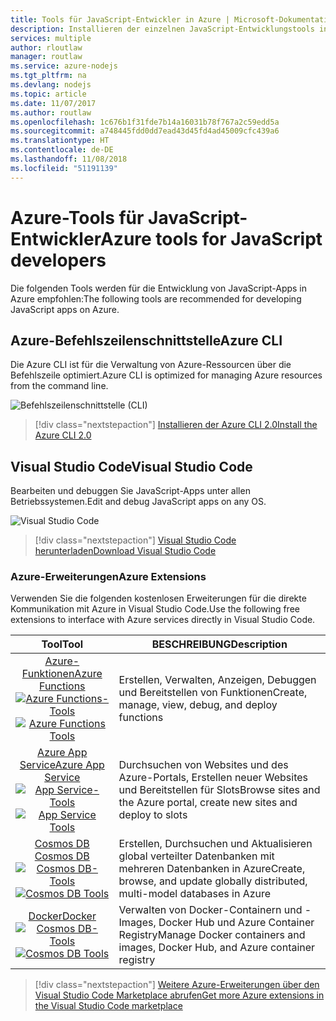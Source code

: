 ```yaml
---
title: Tools für JavaScript-Entwickler in Azure | Microsoft-Dokumentation
description: Installieren der einzelnen JavaScript-Entwicklungstools in Azure
services: multiple
author: rloutlaw
manager: routlaw
ms.service: azure-nodejs
ms.tgt_pltfrm: na
ms.devlang: nodejs
ms.topic: article
ms.date: 11/07/2017
ms.author: routlaw
ms.openlocfilehash: 1c676b1f31fde7b14a16031b78f767a2c59edd5a
ms.sourcegitcommit: a748445fdd0dd7ead43d45fd4ad45009cfc439a6
ms.translationtype: HT
ms.contentlocale: de-DE
ms.lasthandoff: 11/08/2018
ms.locfileid: "51191139"
---
```

# <a name="azure-tools-for-javascript-developers"></a><span data-ttu-id="d0d9d-103">Azure-Tools für JavaScript-Entwickler</span><span class="sxs-lookup"><span data-stu-id="d0d9d-103">Azure tools for JavaScript developers</span></span>
<span data-ttu-id="d0d9d-104">Die folgenden Tools werden für die Entwicklung von JavaScript-Apps in Azure empfohlen:</span><span class="sxs-lookup"><span data-stu-id="d0d9d-104">The following tools are recommended for developing JavaScript apps on Azure.</span></span>

## <a name="azure-cli"></a><span data-ttu-id="d0d9d-105">Azure-Befehlszeilenschnittstelle</span><span class="sxs-lookup"><span data-stu-id="d0d9d-105">Azure CLI</span></span>
<span data-ttu-id="d0d9d-106">Die Azure CLI ist für die Verwaltung von Azure-Ressourcen über die Befehlszeile optimiert.</span><span class="sxs-lookup"><span data-stu-id="d0d9d-106">Azure CLI is optimized for managing Azure resources from the command line.</span></span>

![Befehlszeilenschnittstelle (CLI)](media/node-azure-tools/cli.png)
 
> [!div class="nextstepaction"]
> [<span data-ttu-id="d0d9d-108">Installieren der Azure CLI 2.0</span><span class="sxs-lookup"><span data-stu-id="d0d9d-108">Install the Azure CLI 2.0</span></span>](https://docs.microsoft.com/cli/azure/install-az-cli2)

## <a name="visual-studio-code"></a><span data-ttu-id="d0d9d-109">Visual Studio Code</span><span class="sxs-lookup"><span data-stu-id="d0d9d-109">Visual Studio Code</span></span>
<span data-ttu-id="d0d9d-110">Bearbeiten und debuggen Sie JavaScript-Apps unter allen Betriebssystemen.</span><span class="sxs-lookup"><span data-stu-id="d0d9d-110">Edit and debug JavaScript apps on any OS.</span></span>

![Visual Studio Code](media/node-azure-tools/vs-code.png)

> [!div class="nextstepaction"]
> [<span data-ttu-id="d0d9d-112">Visual Studio Code herunterladen</span><span class="sxs-lookup"><span data-stu-id="d0d9d-112">Download Visual Studio Code</span></span>](https://code.visualstudio.com)

### <a name="azure-extensions"></a><span data-ttu-id="d0d9d-113">Azure-Erweiterungen</span><span class="sxs-lookup"><span data-stu-id="d0d9d-113">Azure Extensions</span></span>
<span data-ttu-id="d0d9d-114">Verwenden Sie die folgenden kostenlosen Erweiterungen für die direkte Kommunikation mit Azure in Visual Studio Code.</span><span class="sxs-lookup"><span data-stu-id="d0d9d-114">Use the following free extensions to interface with Azure services directly in Visual Studio Code.</span></span>

| <span data-ttu-id="d0d9d-115">Tool</span><span class="sxs-lookup"><span data-stu-id="d0d9d-115">Tool</span></span> | <span data-ttu-id="d0d9d-116">BESCHREIBUNG</span><span class="sxs-lookup"><span data-stu-id="d0d9d-116">Description</span></span>  |
|:---------:|---------|
| [<span data-ttu-id="d0d9d-117">Azure-Funktionen</span><span class="sxs-lookup"><span data-stu-id="d0d9d-117">Azure Functions</span></span>](https://marketplace.visualstudio.com/items?itemName=ms-azuretools.vscode-azurefunctions) <br> <span data-ttu-id="d0d9d-118">[![Azure Functions-Tools](media/node-azure-tools/icon-azure-functions.png)](https://marketplace.visualstudio.com/items?itemName=ms-azuretools.vscode-azurefunctions)</span><span class="sxs-lookup"><span data-stu-id="d0d9d-118">[![Azure Functions Tools](media/node-azure-tools/icon-azure-functions.png)](https://marketplace.visualstudio.com/items?itemName=ms-azuretools.vscode-azurefunctions)</span></span> | <span data-ttu-id="d0d9d-119">Erstellen, Verwalten, Anzeigen, Debuggen und Bereitstellen von Funktionen</span><span class="sxs-lookup"><span data-stu-id="d0d9d-119">Create, manage, view, debug, and deploy functions</span></span>|
| [<span data-ttu-id="d0d9d-120">Azure App Service</span><span class="sxs-lookup"><span data-stu-id="d0d9d-120">Azure App Service</span></span>](https://marketplace.visualstudio.com/items?itemName=ms-azuretools.vscode-azureappservice) <br> <span data-ttu-id="d0d9d-121">[![App Service-Tools](media/node-azure-tools/icon-azure-app-service.png)](https://marketplace.visualstudio.com/items?itemName=ms-azuretools.vscode-azureappservice)</span><span class="sxs-lookup"><span data-stu-id="d0d9d-121">[![App Service Tools](media/node-azure-tools/icon-azure-app-service.png)](https://marketplace.visualstudio.com/items?itemName=ms-azuretools.vscode-azureappservice)</span></span> | <span data-ttu-id="d0d9d-122">Durchsuchen von Websites und des Azure-Portals, Erstellen neuer Websites und Bereitstellen für Slots</span><span class="sxs-lookup"><span data-stu-id="d0d9d-122">Browse sites and the Azure portal, create new sites and deploy to slots</span></span> |
| [<span data-ttu-id="d0d9d-123">Cosmos DB </span><span class="sxs-lookup"><span data-stu-id="d0d9d-123">Cosmos DB </span></span>](https://marketplace.visualstudio.com/items?itemName=ms-azuretools.vscode-cosmosdb)  <br> <span data-ttu-id="d0d9d-124">[![Cosmos DB-Tools](media/node-azure-tools/icon-cosmos-db.png)](https://marketplace.visualstudio.com/items?itemName=ms-azuretools.vscode-cosmosdb)</span><span class="sxs-lookup"><span data-stu-id="d0d9d-124">[![Cosmos DB Tools](media/node-azure-tools/icon-cosmos-db.png)](https://marketplace.visualstudio.com/items?itemName=ms-azuretools.vscode-cosmosdb)</span></span>| <span data-ttu-id="d0d9d-125">Erstellen, Durchsuchen und Aktualisieren global verteilter Datenbanken mit mehreren Datenbanken in Azure</span><span class="sxs-lookup"><span data-stu-id="d0d9d-125">Create, browse, and update globally distributed, multi-model databases in Azure</span></span> |
| [<span data-ttu-id="d0d9d-126">Docker</span><span class="sxs-lookup"><span data-stu-id="d0d9d-126">Docker</span></span>](https://marketplace.visualstudio.com/items?itemName=formulahendry.docker-explorer)   <br> <span data-ttu-id="d0d9d-127">[![Cosmos DB-Tools](media/node-azure-tools/icon-docker.png)](https://marketplace.visualstudio.com/items?itemName=formulahendry.docker-explorer)</span><span class="sxs-lookup"><span data-stu-id="d0d9d-127">[![Cosmos DB Tools](media/node-azure-tools/icon-docker.png)](https://marketplace.visualstudio.com/items?itemName=formulahendry.docker-explorer)</span></span>| <span data-ttu-id="d0d9d-128">Verwalten von Docker-Containern und -Images, Docker Hub und Azure Container Registry</span><span class="sxs-lookup"><span data-stu-id="d0d9d-128">Manage Docker containers and images, Docker Hub, and Azure container registry</span></span> |

> [!div class="nextstepaction"]
> [<span data-ttu-id="d0d9d-129">Weitere Azure-Erweiterungen über den Visual Studio Code Marketplace abrufen</span><span class="sxs-lookup"><span data-stu-id="d0d9d-129">Get more Azure extensions in the Visual Studio Code marketplace</span></span>](https://marketplace.visualstudio.com/search?term=azure&target=VSCode&category=All%20categories&sortBy=Relevance)